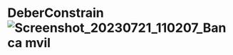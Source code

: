 # DeberConstrain ![Screenshot_20230721_110207_Banca mvil](https://github.com/Stevensx/DeberConstrain/assets/136100719/f2f67bc8-abde-4be8-87c9-b253c1259942)
